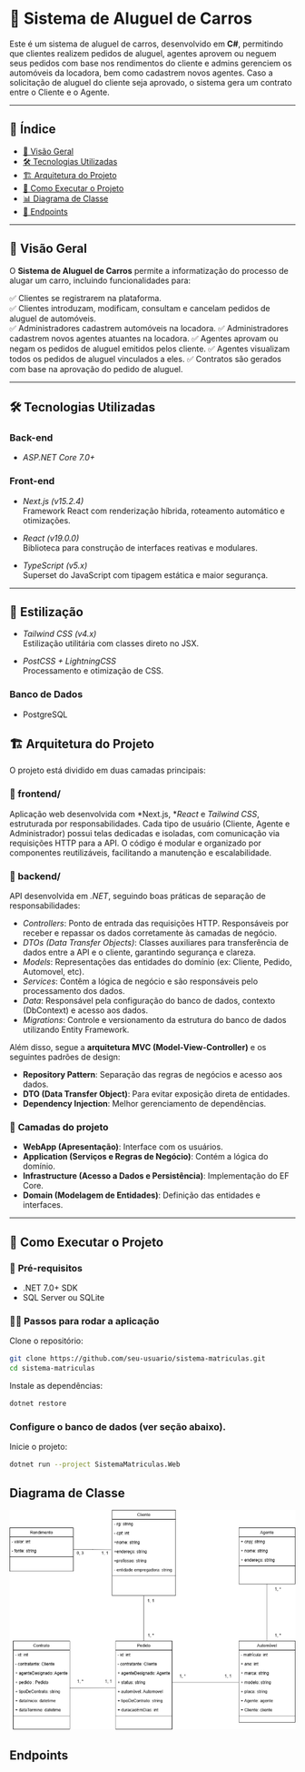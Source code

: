 # 🚗 Sistema de Aluguel de Carros

Este é um sistema de aluguel de carros, desenvolvido em **C#**, permitindo que clientes realizem pedidos de aluguel, agentes aprovem ou neguem seus pedidos com base nos rendimentos do cliente e admins gerenciem os automóveis da locadora, bem como cadastrem novos agentes. Caso a solicitação de aluguel do cliente seja aprovado, o sistema gera um contrato entre o Cliente e o Agente.

---

## 📌 Índice

- [📖 Visão Geral](#-visão-geral)
- [🛠 Tecnologias Utilizadas](#-tecnologias-utilizadas)
- [🏗 Arquitetura do Projeto](#-Arquitetura-do-Projeto)
- [🚀 Como Executar o Projeto](#-como-executar-o-projeto)
- [📊 Diagrama de Classe](#-Diagrama-de-Classe)
- [🔗 Endpoints](#-Endpoints)


---

## 📖 Visão Geral

O **Sistema de Aluguel de Carros** permite a informatização do processo de alugar um carro, incluindo funcionalidades para:

✅ Clientes se registrarem na plataforma.  
✅ Clientes introduzam, modificam, consultam e cancelam pedidos de aluguel de automóveis.  
✅ Administradores cadastrem automóveis na locadora.
✅ Administradores cadastrem novos agentes atuantes na locadora.
✅ Agentes aprovam ou negam os pedidos de aluguel emitidos pelos cliente.
✅ Agentes visualizam todos os pedidos de aluguel vinculados a eles.
✅ Contratos são gerados com base na aprovação do pedido de aluguel.

---

## 🛠 Tecnologias Utilizadas

### **Back-end**
- *ASP.NET Core 7.0+*

### **Front-end**

- *Next.js (v15.2.4)*  
  Framework React com renderização híbrida, roteamento automático e otimizações.

- *React (v19.0.0)*  
  Biblioteca para construção de interfaces reativas e modulares.

- *TypeScript (v5.x)*  
  Superset do JavaScript com tipagem estática e maior segurança.

---
## 🎨 Estilização

- *Tailwind CSS (v4.x)*  
  Estilização utilitária com classes direto no JSX.

- *PostCSS + LightningCSS*  
  Processamento e otimização de CSS.


### **Banco de Dados**
- PostgreSQL

## 🏗 Arquitetura do Projeto

O projeto está dividido em duas camadas principais:

### 🔹 frontend/
Aplicação web desenvolvida com *Next.js, **React* e *Tailwind CSS*, estruturada por responsabilidades. Cada tipo de usuário (Cliente, Agente e Administrador) possui telas dedicadas e isoladas, com comunicação via requisições HTTP para a API. O código é modular e organizado por componentes reutilizáveis, facilitando a manutenção e escalabilidade.

### 🔸 backend/
API desenvolvida em *.NET*, seguindo boas práticas de separação de responsabilidades:

- *Controllers*: Ponto de entrada das requisições HTTP. Responsáveis por receber e repassar os dados corretamente às camadas de negócio.
- *DTOs (Data Transfer Objects)*: Classes auxiliares para transferência de dados entre a API e o cliente, garantindo segurança e clareza.
- *Models*: Representações das entidades do domínio (ex: Cliente, Pedido, Automovel, etc).
- *Services*: Contêm a lógica de negócio e são responsáveis pelo processamento dos dados.
- *Data*: Responsável pela configuração do banco de dados, contexto (DbContext) e acesso aos dados.
- *Migrations*: Controle e versionamento da estrutura do banco de dados utilizando Entity Framework.

Além disso, segue a **arquitetura MVC (Model-View-Controller)** e os seguintes padrões de design:

- **Repository Pattern**: Separação das regras de negócios e acesso aos dados.
- **DTO (Data Transfer Object)**: Para evitar exposição direta de entidades.
- **Dependency Injection**: Melhor gerenciamento de dependências.

### 📌 **Camadas do projeto**
- **WebApp (Apresentação)**: Interface com os usuários.
- **Application (Serviços e Regras de Negócio)**: Contém a lógica do domínio.
- **Infrastructure (Acesso a Dados e Persistência)**: Implementação do EF Core.
- **Domain (Modelagem de Entidades)**: Definição das entidades e interfaces.

---

## 🚀 Como Executar o Projeto
### 🔧 **Pré-requisitos**
- .NET 7.0+ SDK
- SQL Server ou SQLite
### **🏃‍♂️ Passos para rodar a aplicação**
Clone o repositório:
````bash
git clone https://github.com/seu-usuario/sistema-matriculas.git
cd sistema-matriculas
````
Instale as dependências:

```` bash
dotnet restore
````

### **Configure o banco de dados (ver seção abaixo).**

Inicie o projeto:

````bash
dotnet run --project SistemaMatriculas.Web
````

## Diagrama de Classe
![Diagrama de Componentes](https://github.com/LeandroNani/laboratorioDeSoftware/blob/2f715b7518ca4da62f18a379043fed5f9faeb64a/LAB002/Artefatos/dc_aluguel_carros_v2.png)

## Endpoints

